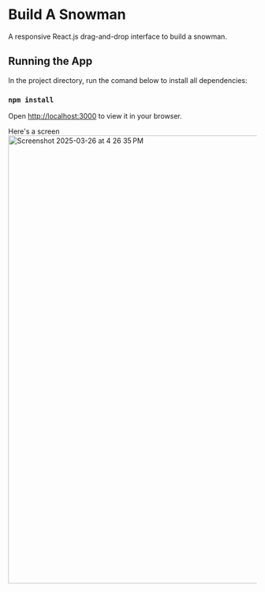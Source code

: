 # Build A Snowman

A responsive React.js drag-and-drop interface to build a snowman.

## Running the App

In the project directory, run the comand below to install all dependencies:

### `npm install`

Open [http://localhost:3000](http://localhost:3000) to view it in your browser.

Here's a screen
<img width="907" alt="Screenshot 2025-03-26 at 4 26 35 PM" src="https://github.com/user-attachments/assets/ce2762cb-55ad-4bf5-a4c4-f993a581d45b" />
